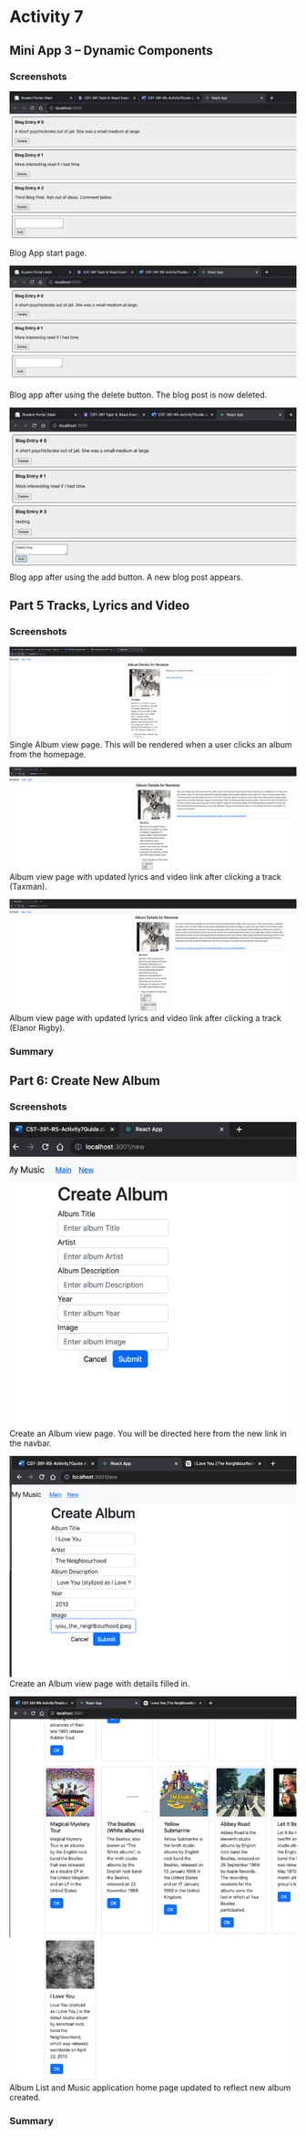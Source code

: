 # Activity 7

## Mini App 3 – Dynamic Components

### Screenshots
![Blog_StartPage](BlogStartPage.png)
Blog App start page.

![Blog_delete](BlogDelete.png)
Blog app after using the delete button. The blog post is now deleted.


![Blog_add](BlogAdd.png)
Blog app after using the add button. A new blog post appears.

## Part 5 Tracks, Lyrics and Video

### Screenshots
![AlbumDetails](AlbumDetails.png)
Single Album view page. This will be rendered when a user clicks an album from the homepage.

![AlbumDetailsTrack1](AlbumDetailsTrack1.png)
Album view page with updated lyrics and video link after clicking a track (Taxman).


![AlbumDetailsTrack2](AlbumDetailsTrack2.png)
Album view page with updated lyrics and video link after clicking a track (Elanor Rigby).

### Summary

## Part 6: Create New Album

### Screenshots
![CreateAlbum](CreateAlbum.png)
Create an Album view page. You will be directed here from the new link in the navbar.

![CreateAlbumDetails](CreateAlbumDetails.png)
Create an Album view page with details filled in.


![AlbumAdded](AlbumAdded.png)
Album List and Music application home page updated to reflect new album created.

### Summary


